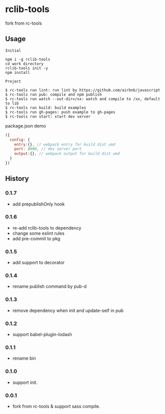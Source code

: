 # rclib-tools

fork from rc-tools

## Usage

```
Initial

npm i -g rclib-tools
cd work directory
rclib-tools init -y
npm install
```

```
Project

$ rc-tools run lint: run lint by https://github.com/airbnb/javascript
$ rc-tools run pub: compile and npm publish
$ rc-tools run watch --out-dir=/xx: watch and compile to /xx, default to lib
$ rc-tools run build: build examples
$ rc-tools run gh-pages: push example to gh-pages
$ rc-tools run start: start dev server
```


package.json demo

```js
({
  config: {
    entry:{}, // webpack entry for build dist umd
    port: 8000, // dev server port
    output:{}, // webpack output for build dist umd
  }
})
```

## History

### 0.1.7
- add prepublishOnly hook

### 0.1.6
- re-add rclib-tools to dependency
- change some eslint rules
- add pre-commit to pkg

### 0.1.5
- add support to decorator

### 0.1.4
- rename publish command by pub-d

### 0.1.3
- remove dependency when init and update-self in pub 

### 0.1.2
- support babel-plugin-lodash

### 0.1.1
- rename bin 

### 0.1.0
- support init.

### 0.0.1
- fork from rc-tools & support sass compile.
